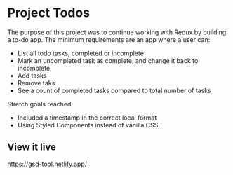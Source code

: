 # Project Todos

The purpose of this project was to continue working with Redux by building a to-do app. The minimum requirements are an app where a user can:
- List all todo tasks, completed or incomplete
- Mark an uncompleted task as complete, and change it back to incomplete
- Add tasks
- Remove taks
- See a count of completed tasks compared to total number of tasks

Stretch goals reached:
- Included a timestamp in the correct local format
- Using Styled Components instead of vanilla CSS.

## View it live

https://gsd-tool.netlify.app/

